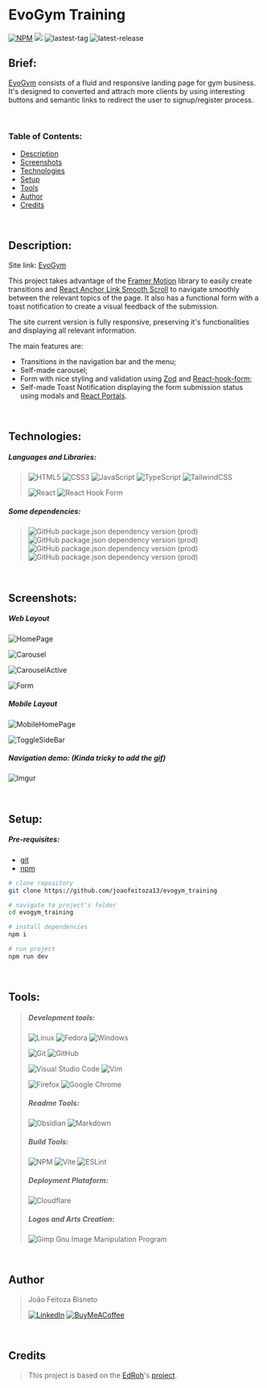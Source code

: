 # EvoGym Training

[![NPM](https://img.shields.io/npm/l/react)](https://github.com/joaofeitoza13/evogym_training/blob/main/LICENSE) 
[![](https://img.shields.io/endpoint?url=https://cloudflare-pages-badges.joaofeitoza-13.workers.dev/?projectName=evogym-training)](https://evogym-training.pages.dev/)
![lastest-tag](https://img.shields.io/github/v/tag/joaofeitoza13/evogym_training)
![latest-release](https://img.shields.io/github/v/release/joaofeitoza13/evogym_training)

## Brief:

[EvoGym](https://evogym-training.pages.dev/) consists of a fluid and responsive landing page for gym business. It's designed to converted and attrach more clients by using interesting buttons and semantic links to redirect the user to signup/register process.

<br/>

### Table of Contents:
* [Description](#description)
* [Screenshots](#screenshots)
* [Technologies](#technologies)
* [Setup](#setup)
* [Tools](#tools)
* [Author](#author)
* [Credits](#credits)

<br/>

## Description:

Site link: [EvoGym](https://evogym-training.pages.dev/)

This project takes advantage of the [Framer Motion](https://www.npmjs.com/package/framer-motion) library to easily create transitions and [React Anchor Link Smooth Scroll](https://www.npmjs.com/package/react-anchor-link-smooth-scroll) to navigate smoothly between the relevant topics of the page.
It also has a functional form with a toast notification to create a visual feedback of the submission.

The site current version is fully responsive, preserving it's functionalities and displaying all relevant information.

The main features are: 
- Transitions in the navigation bar and the menu;
- Self-made carousel;
- Form with nice styling and validation using [Zod](https://zod.dev/) and [React-hook-form](https://react-hook-form.com/get-started);
- Self-made Toast Notification displaying the form submission status using modals and [React Portals](https://react.dev/reference/react-dom/createPortal).

<br/>

## Technologies:

##### Languages and Libraries:
>![HTML5](https://img.shields.io/badge/html5-%23E34F26.svg?style=for-the-badge&logo=html5&logoColor=white)
![CSS3](https://img.shields.io/badge/css3-%231572B6.svg?style=for-the-badge&logo=css3&logoColor=white)
![JavaScript](https://img.shields.io/badge/javascript-%23323330.svg?style=for-the-badge&logo=javascript&logoColor=%23F7DF1E)
![TypeScript](https://img.shields.io/badge/typescript-%23007ACC.svg?style=for-the-badge&logo=typescript&logoColor=white)
![TailwindCSS](https://img.shields.io/badge/tailwindcss-%2338B2AC.svg?style=for-the-badge&logo=tailwind-css&logoColor=white)
>
>![React](https://img.shields.io/badge/react-%2320232a.svg?style=for-the-badge&logo=react&logoColor=%2361DAFB)
![React Hook Form](https://img.shields.io/badge/React%20Hook%20Form-%23EC5990.svg?style=for-the-badge&logo=reacthookform&logoColor=white)

##### Some dependencies:
>![GitHub package.json dependency version (prod)](https://img.shields.io/github/package-json/dependency-version/joaofeitoza13/evogym_training/react-anchor-link-smooth-scroll?color=pink&style=flat-square)
![GitHub package.json dependency version (prod)](https://img.shields.io/github/package-json/dependency-version/joaofeitoza13/evogym_training/react-hook-form?color=lightblue&logo=react-hook-form&style=flat-square)
![GitHub package.json dependency version (prod)](https://img.shields.io/github/package-json/dependency-version/joaofeitoza13/evogym_training/framer-motion?color=pink&style=flat-square)
![GitHub package.json dependency version (prod)](https://img.shields.io/github/package-json/dependency-version/joaofeitoza13/evogym_training/zod?color=pink&style=flat-square)

<br/>

## Screenshots:

##### Web Layout
![HomePage](https://i.imgur.com/LNLAyQU.png)

![Carousel](https://i.imgur.com/sQvmOEu.png)

![CarouselActive](https://i.imgur.com/TzTBOjZ.png)

![Form](https://i.imgur.com/n8eXjDs.png)

##### Mobile Layout
![MobileHomePage](https://i.imgur.com/mJKz3iW.png)

![ToggleSideBar](https://i.imgur.com/4LxMtv8.png)

##### Navigation demo: (Kinda tricky to add the [gif](https://i.imgur.com/G7gVZky.gif))
![Imgur](https://i.imgur.com/G7gVZky.gif)

<br/>

## Setup:

##### Pre-requisites: 
- [git](https://git-scm.com/downloads)
- [npm](https://docs.npmjs.com/downloading-and-installing-node-js-and-npm)

```bash
# clone repository
git clone https://github.com/joaofeitoza13/evogym_training

# navigate to project's folder
cd evogym_training

# install dependencies
npm i

# run project
npm run dev

```

<br/>

## Tools:

>##### Development tools:
>![Linux](https://img.shields.io/badge/Linux-FCC624?style=for-the-badge&logo=linux&logoColor=black)
![Fedora](https://img.shields.io/badge/Fedora-294172?style=for-the-badge&logo=fedora&logoColor=white)
![Windows](https://img.shields.io/badge/Windows-0078D6?style=for-the-badge&logo=windows&logoColor=white)
>
>![Git](https://img.shields.io/badge/git-%23F05033.svg?style=for-the-badge&logo=git&logoColor=white)
![GitHub](https://img.shields.io/badge/github-%23121011.svg?style=for-the-badge&logo=github&logoColor=white)
>
>![Visual Studio Code](https://img.shields.io/badge/Visual%20Studio%20Code-0078d7.svg?style=for-the-badge&logo=visual-studio-code&logoColor=white)
![Vim](https://img.shields.io/badge/VIM-%2311AB00.svg?style=for-the-badge&logo=vim&logoColor=white)
>
>![Firefox](https://img.shields.io/badge/Firefox-FF7139?style=for-the-badge&logo=Firefox-Browser&logoColor=white)
![Google Chrome](https://img.shields.io/badge/Google%20Chrome-4285F4?style=for-the-badge&logo=GoogleChrome&logoColor=white)
>
>##### Readme Tools:
>
>![Obsidian](https://img.shields.io/badge/Obsidian-%23483699.svg?style=for-the-badge&logo=obsidian&logoColor=white)
![Markdown](https://img.shields.io/badge/markdown-%23000000.svg?style=for-the-badge&logo=markdown&logoColor=white)
>
>##### Build Tools:
>
>![NPM](https://img.shields.io/badge/NPM-%23CB3837.svg?style=for-the-badge&logo=npm&logoColor=white)
![Vite](https://img.shields.io/badge/vite-%23646CFF.svg?style=for-the-badge&logo=vite&logoColor=white)
![ESLint](https://img.shields.io/badge/ESLint-4B3263?style=for-the-badge&logo=eslint&logoColor=white)
>
>##### Deployment Plataform:
>
>![Cloudflare](https://img.shields.io/badge/Cloudflare-F38020?style=for-the-badge&logo=Cloudflare&logoColor=white)
>
>##### Logos and Arts Creation:
>
>![Gimp Gnu Image Manipulation Program](https://img.shields.io/badge/Gimp-657D8B?style=for-the-badge&logo=gimp&logoColor=FFFFFF)

<br/>

## Author

>
>João Feitoza Bisneto
>
>[![LinkedIn](https://img.shields.io/badge/linkedin-%230077B5.svg?style=for-the-badge&logo=linkedin&logoColor=white)](https://www.linkedin.com/in/joao-feitoza/)
[![BuyMeACoffee](https://img.shields.io/badge/Buy%20Me%20a%20Coffee-ffdd00?style=for-the-badge&logo=buy-me-a-coffee&logoColor=black)](https://www.buymeacoffee.com/joaofeitoza13)

<br/>

## Credits

>This project is based on the [EdRoh](https://www.youtube.com/@EdRohDev)'s [project](https://github.com/ed-roh/gym-typescript).

